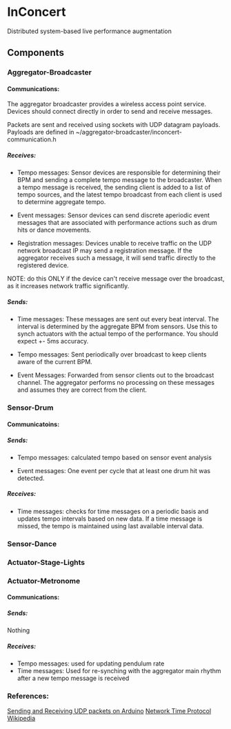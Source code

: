 # InConcert
Distributed system-based live performance augmentation


## Components

### Aggregator-Broadcaster

#### Communications:
The aggregator broadcaster provides a wireless access point service. Devices should connect directly in order to send and receive messages.

Packets are sent and received using sockets with UDP datagram payloads. Payloads are defined in ~/aggregator-broadcaster/inconcert-communication.h

##### Receives:

 - Tempo messages: Sensor devices are responsible for determining their BPM and sending a complete tempo message to the broadcaster. When a tempo message is received, the sending client is added to a list of tempo sources, and the latest tempo broadcast from each client is used to determine aggregate tempo.

 - Event messages: Sensor devices can send discrete aperiodic event messages that are associated with performance actions such as drum hits or dance movements.

 - Registration messages: Devices unable to receive traffic on the UDP network broadcast IP may send a registration message. If the aggregator receives such a message, it will send traffic directly to the registered device.

NOTE: do this ONLY if the device can't receive message over the broadcast, as it increases network traffic significantly.

##### Sends:

 - Time messages: These messages are sent out every beat interval. The interval is determined by the aggregate BPM from sensors. Use this to synch actuators with the actual tempo of the performance. You should expect +- 5ms accuracy.

 - Tempo messages: Sent periodically over broadcast to keep clients aware of the current BPM.

 - Event Messages: Forwarded from sensor clients out to the broadcast channel. The aggregator performs no processing on these messages and assumes they are correct from the client.


### Sensor-Drum

#### Communicatoins:

##### Sends:

 - Tempo messages: calculated tempo based on sensor event analysis

 - Event messages: One event per cycle that at least one drum hit was detected.

##### Receives:

 - Time messages: checks for time messages on a periodic basis and updates tempo intervals based on new data. If a time message is missed, the tempo is maintained using last available interval data.

### Sensor-Dance

### Actuator-Stage-Lights

### Actuator-Metronome

#### Communications:

##### Sends:
Nothing

##### Receives:
 - Tempo messages: used for updating pendulum rate
 - Time messages: Used for re-synching with the aggregator main rhythm after a new tempo message is received



### References:
[Sending and Receiving UDP packets on Arduino](https://docs.arduino.cc/library-examples/wifi-library/WiFiUdpSendReceiveString)
[Network Time Protocol Wikipedia](https://en.wikipedia.org/wiki/Network_Time_Protocol)

